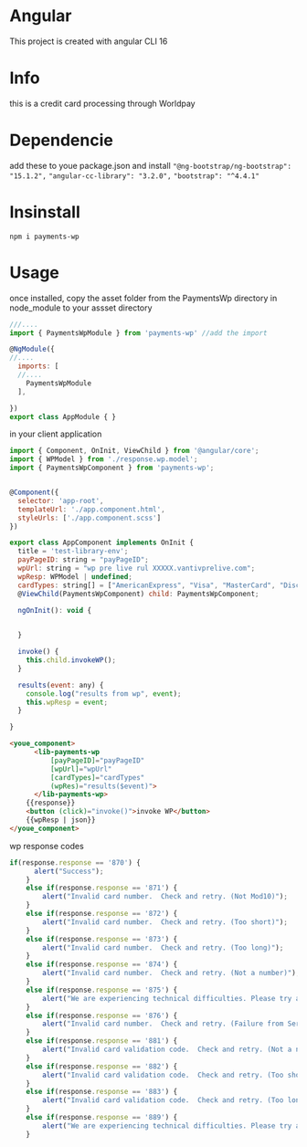 # Angular
This project is created with angular CLI 16

# Info
this is a credit card processing through Worldpay

# Dependencie
add these to youe package.json and install
`"@ng-bootstrap/ng-bootstrap": "15.1.2",`
`"angular-cc-library": "3.2.0",`
`"bootstrap": "^4.4.1"`

# Insinstall
`npm i payments-wp`

# Usage 

once installed, copy the asset folder from the PaymentsWp directory in node_module to your assset directory

```js
///....
import { PaymentsWpModule } from 'payments-wp' //add the import

@NgModule({
//....
  imports: [
  //....
    PaymentsWpModule
  ],

})
export class AppModule { }
```

in your client application
```js
import { Component, OnInit, ViewChild } from '@angular/core';
import { WPModel } from './response.wp.model';
import { PaymentsWpComponent } from 'payments-wp';


@Component({
  selector: 'app-root',
  templateUrl: './app.component.html',
  styleUrls: ['./app.component.scss']
})

export class AppComponent implements OnInit {
  title = 'test-library-env';
  payPageID: string = "payPageID";
  wpUrl: string = "wp pre live rul XXXXX.vantivprelive.com";
  wpResp: WPModel | undefined;
  cardTypes: string[] = ["AmericanExpress", "Visa", "MasterCard", "Discover"];
  @ViewChild(PaymentsWpComponent) child: PaymentsWpComponent;
  
  ngOnInit(): void {


  }

  invoke() {
    this.child.invokeWP();
  }

  results(event: any) {
    console.log("results from wp", event);
    this.wpResp = event;
  }

}

```

```html
<youe_component>
      <lib-payments-wp
          [payPageID]="payPageID"
          [wpUrl]="wpUrl"
          [cardTypes]="cardTypes"
          (wpRes)="results($event)">
      </lib-payments-wp>    
    {{response}}
    <button (click)="invoke()">invoke WP</button>    
    {{wpResp | json}}
</youe_component>
```

wp response codes
```js
if(response.response == '870') {
      alert("Success");
    }
    else if(response.response == '871') {
        alert("Invalid card number.  Check and retry. (Not Mod10)");
    }
    else if(response.response == '872') {
        alert("Invalid card number.  Check and retry. (Too short)");
    }
    else if(response.response == '873') {
        alert("Invalid card number.  Check and retry. (Too long)");
    }
    else if(response.response == '874') {
        alert("Invalid card number.  Check and retry. (Not a number)");
    } 
    else if(response.response == '875') {
        alert("We are experiencing technical difficulties. Please try again later or call 555-555-1212");
    }
    else if(response.response == '876') {
        alert("Invalid card number.  Check and retry. (Failure from Server)");
    }
    else if(response.response == '881') {
        alert("Invalid card validation code.  Check and retry. (Not a number)");
    }
    else if(response.response == '882') {
        alert("Invalid card validation code.  Check and retry. (Too short)");
    }
    else if(response.response == '883') {
        alert("Invalid card validation code.  Check and retry. (Too long)");
    }
    else if(response.response == '889') {
        alert("We are experiencing technical difficulties. Please try again later or call 555-555-1212");
    }

```